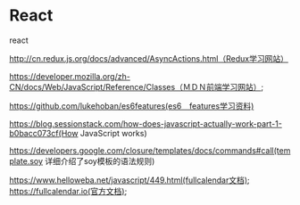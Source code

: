 # React
react


http://cn.redux.js.org/docs/advanced/AsyncActions.html（Redux学习网站）


https://developer.mozilla.org/zh-CN/docs/Web/JavaScript/Reference/Classes（ＭＤＮ前端学习网站）;


https://github.com/lukehoban/es6features(es6　features学习资料)


https://blog.sessionstack.com/how-does-javascript-actually-work-part-1-b0bacc073cf(How JavaScript works)



https://developers.google.com/closure/templates/docs/commands#call(template.soy 详细介绍了soy模板的语法规则)


https://www.helloweba.net/javascript/449.html(fullcalendar文档);
https://fullcalendar.io(官方文档);
